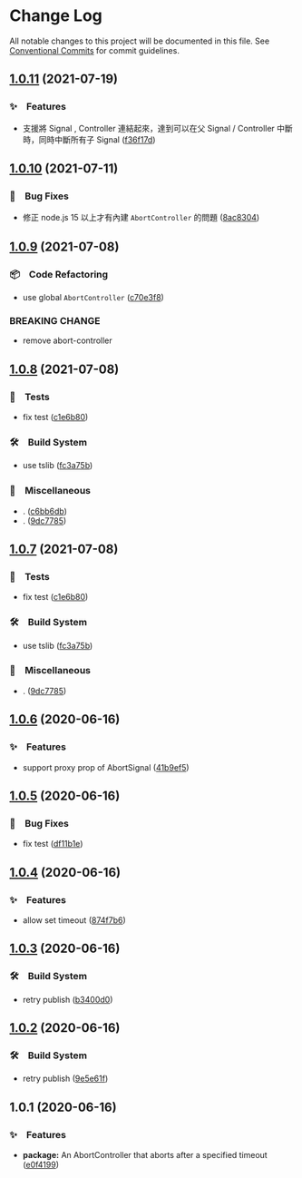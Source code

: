 # Change Log

All notable changes to this project will be documented in this file.
See [Conventional Commits](https://conventionalcommits.org) for commit guidelines.

## [1.0.11](https://github.com/bluelovers/ws-http/compare/abort-controller-timer@1.0.10...abort-controller-timer@1.0.11) (2021-07-19)


### ✨　Features

* 支援將 Signal , Controller 連結起來，達到可以在父 Signal / Controller 中斷時，同時中斷所有子 Signal ([f36f17d](https://github.com/bluelovers/ws-http/commit/f36f17d2155f5e3133f7d1e2cb1f4a6a9964bfe4))





## [1.0.10](https://github.com/bluelovers/ws-http/compare/abort-controller-timer@1.0.9...abort-controller-timer@1.0.10) (2021-07-11)


### 🐛　Bug Fixes

* 修正 node.js 15 以上才有內建 `AbortController` 的問題 ([8ac8304](https://github.com/bluelovers/ws-http/commit/8ac8304413a26f9f4a83926548d3f0b62205853e))





## [1.0.9](https://github.com/bluelovers/ws-http/compare/abort-controller-timer@1.0.8...abort-controller-timer@1.0.9) (2021-07-08)


### 📦　Code Refactoring

* use global `AbortController` ([c70e3f8](https://github.com/bluelovers/ws-http/commit/c70e3f85693bdc0436499c8ad32487bd5e7442ac))


### BREAKING CHANGE

* remove abort-controller





## [1.0.8](https://github.com/bluelovers/ws-http/compare/abort-controller-timer@1.0.6...abort-controller-timer@1.0.8) (2021-07-08)


### 🚨　Tests

* fix test ([c1e6b80](https://github.com/bluelovers/ws-http/commit/c1e6b80b4c031c8b93d79bd68253b3a78c613d3f))


### 🛠　Build System

* use tslib ([fc3a75b](https://github.com/bluelovers/ws-http/commit/fc3a75b0aa7335cebc58b0640a42fcb1c65c00bc))


### 🔖　Miscellaneous

* . ([c6bb6db](https://github.com/bluelovers/ws-http/commit/c6bb6db2691bbbc445c43e42ec6c078c871948b3))
* . ([9dc7785](https://github.com/bluelovers/ws-http/commit/9dc7785db0710a76020a57427f28c235d3b05e05))





## [1.0.7](https://github.com/bluelovers/ws-http/compare/abort-controller-timer@1.0.6...abort-controller-timer@1.0.7) (2021-07-08)


### 🚨　Tests

* fix test ([c1e6b80](https://github.com/bluelovers/ws-http/commit/c1e6b80b4c031c8b93d79bd68253b3a78c613d3f))


### 🛠　Build System

* use tslib ([fc3a75b](https://github.com/bluelovers/ws-http/commit/fc3a75b0aa7335cebc58b0640a42fcb1c65c00bc))


### 🔖　Miscellaneous

* . ([9dc7785](https://github.com/bluelovers/ws-http/commit/9dc7785db0710a76020a57427f28c235d3b05e05))





## [1.0.6](https://github.com/bluelovers/ws-http/compare/abort-controller-timer@1.0.5...abort-controller-timer@1.0.6) (2020-06-16)


### ✨　Features

*  support proxy prop of AbortSignal ([41b9ef5](https://github.com/bluelovers/ws-http/commit/41b9ef519dc5fe0e3501e90f5d3ca14227514ce6))





## [1.0.5](https://github.com/bluelovers/ws-http/compare/abort-controller-timer@1.0.4...abort-controller-timer@1.0.5) (2020-06-16)


### 🐛　Bug Fixes

*  fix test ([df11b1e](https://github.com/bluelovers/ws-http/commit/df11b1ea7a016954ef536d34c868fb94aab3dc5c))





## [1.0.4](https://github.com/bluelovers/ws-http/compare/abort-controller-timer@1.0.3...abort-controller-timer@1.0.4) (2020-06-16)


### ✨　Features

*  allow set timeout ([874f7b6](https://github.com/bluelovers/ws-http/commit/874f7b64793399457290ac152f2f999b3487b04f))





## [1.0.3](https://github.com/bluelovers/ws-http/compare/abort-controller-timer@1.0.2...abort-controller-timer@1.0.3) (2020-06-16)


### 🛠　Build System

*  retry publish ([b3400d0](https://github.com/bluelovers/ws-http/commit/b3400d0d1a70234b89116fded921e0f57ac8e6f2))





## [1.0.2](https://github.com/bluelovers/ws-http/compare/abort-controller-timer@1.0.1...abort-controller-timer@1.0.2) (2020-06-16)


### 🛠　Build System

*  retry publish ([9e5e61f](https://github.com/bluelovers/ws-http/commit/9e5e61f40b2ee673a77d2cc19512358b014aea5a))





## 1.0.1 (2020-06-16)


### ✨　Features

* **package:**  An AbortController that aborts after a specified timeout ([e0f4199](https://github.com/bluelovers/ws-http/commit/e0f4199128e6c1d94861fb1dcad3bda0dd4d1ccf))
